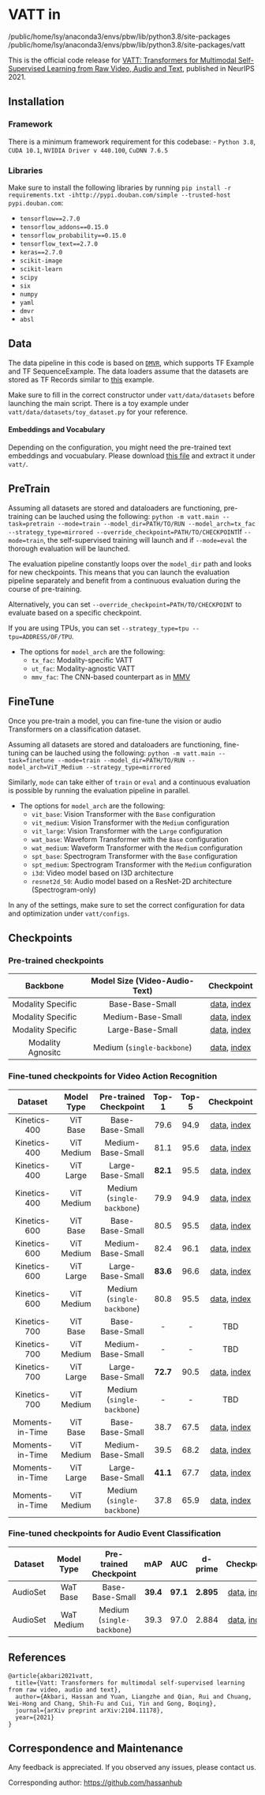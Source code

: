 # VATT in 

/public/home/lsy/anaconda3/envs/pbw/lib/python3.8/site-packages
/public/home/lsy/anaconda3/envs/pbw/lib/python3.8/site-packages/vatt

This is the official code release for [VATT: Transformers for Multimodal
Self-Supervised Learning from Raw Video, Audio and
Text](https://arxiv.org/abs/2104.11178), published in NeurIPS 2021.

## Installation

### Framework

There is a minimum framework requirement for this codebase: - `Python 3.8`,
`CUDA 10.1`, `NVIDIA Driver v 440.100`, `CuDNN 7.6.5`

### Libraries

Make sure to install the following libraries by running `pip install -r requirements.txt -ihttp://pypi.douban.com/simple --trusted-host pypi.douban.com`:

-   `tensorflow==2.7.0`
-   `tensorflow_addons==0.15.0`
-   `tensorflow_probability==0.15.0`
-   `tensorflow_text==2.7.0`
-   `keras==2.7.0`
-   `scikit-image`
-   `scikit-learn`
-   `scipy`
-   `six`
-   `numpy`
-   `yaml`
-   `dmvr`
-   `absl`

## Data

The data pipeline in this code is based on
[`DMVR`](https://github.com/deepmind/dmvr), which supports TF Example and TF
SequenceExample. The data loaders assume that the datasets are stored as TF Records
similar to [this](https://github.com/deepmind/dmvr/tree/master/examples)
example.

Make sure to fill in the correct constructor under `vatt/data/datasets` before
launching the main script. There is a toy example under
 `vatt/data/datasets/toy_dataset.py` for your reference.

#### Embeddings and Vocabulary

Depending on the configuration, you might need the pre-trained text embeddings and vocuabulary.
Please download [this file](https://storage.cloud.google.com/tf_model_garden/vision/vatt/misc_data.tgz) and extract it under `vatt/`.

## PreTrain

Assuming all datasets are stored and dataloaders are functioning, pre-training
can be lauched using the following: `
python -m vatt.main --task=pretrain --mode=train --model_dir=PATH/TO/RUN --model_arch=tx_fac --strategy_type=mirrored --override_checkpoint=PATH/TO/CHECKPOINT
`If `--mode=train`, the self-supervised training will launch and if `--mode=eval`
the thorough evaluation will be launched.

The evaluation pipeline constantly loops over the `model_dir` path and looks for
new checkpoints. This means that you can launch the evaluation pipeline
separately and benefit from a continuous evaluation during the course of
pre-training.

Alternatively, you can set `--override_checkpoint=PATH/TO/CHECKPOINT` to
evaluate based on a specific checkpoint.

If you are using TPUs, you can set `--strategy_type=tpu --tpu=ADDRESS/OF/TPU`.

*   The options for `model_arch` are the following:
    *   `tx_fac`: Modality-specific VATT
    *   `ut_fac`: Modality-agnostic VATT
    *   `mmv_fac`: The CNN-based counterpart as in
        [MMV](https://arxiv.org/abs/2006.16228)

## FineTune

Once you pre-train a model, you can fine-tune the vision or audio Transformers
on a classification dataset.

Assuming all datasets are stored and dataloaders are functioning, fine-tuning
can be lauched using the following: `python -m vatt.main --task=finetune
--mode=train --model_dir=PATH/TO/RUN --model_arch=ViT_Medium
--strategy_type=mirrored`

Similarly, `mode` can take either of `train` or `eval` and a continuous
evaluation is possible by running the evaluation pipeline in parallel.

*   The options for `model_arch` are the following:
    *   `vit_base`: Vision Transformer with the `Base` configuration
    *   `vit_medium`: Vision Transformer with the `Medium` configuration
    *   `vit_large`: Vision Transformer with the `Large` configuration
    *   `wat_base`: Waveform Transformer with the `Base` configuration
    *   `wat_medium`: Waveform Transformer with the `Medium` configuration
    *   `spt_base`: Spectrogram Transformer with the `Base` configuration
    *   `spt_medium`: Spectrogram Transformer with the `Medium` configuration
    *   `i3d`: Video model based on I3D architecture
    *   `resnet2d_50`: Audio model based on a ResNet-2D architecture
        (Spectrogram-only)

In any of the settings, make sure to set the correct configuration for data and
optimization under `vatt/configs`.

## Checkpoints

### Pre-trained checkpoints

Backbone          | Model Size (Video-Audio-Text) | Checkpoint
:---------------: | :---------------------------: | :--------:
Modality Specific | Base-Base-Small               | [data](https://storage.cloud.google.com/tf_model_garden/vision/vatt/pretrain/tx_fac_bbs/ckpt-500000.data-00000-of-00001), [index](https://storage.cloud.google.com/tf_model_garden/vision/vatt/pretrain/tx_fac_bbs/ckpt-500000.index)
Modality Specific | Medium-Base-Small             | [data](https://storage.cloud.google.com/tf_model_garden/vision/vatt/pretrain/tx_fac_mbs/ckpt-500000.data-00000-of-00001), [index](https://storage.cloud.google.com/tf_model_garden/vision/vatt/pretrain/tx_fac_mbs/ckpt-500000.index)
Modality Specific | Large-Base-Small              | [data](https://storage.cloud.google.com/tf_model_garden/vision/vatt/pretrain/tx_fac_lbs/ckpt-500000.data-00000-of-00001), [index](https://storage.cloud.google.com/tf_model_garden/vision/vatt/pretrain/tx_fac_lbs/ckpt-500000.index)
Modality Agnositc | Medium (`single-backbone`)    | [data](https://storage.cloud.google.com/tf_model_garden/vision/vatt/pretrain/ut_fac_medium/ckpt-500000.data-00000-of-00001), [index](https://storage.cloud.google.com/tf_model_garden/vision/vatt/pretrain/ut_fac_medium/ckpt-500000.index)

### Fine-tuned checkpoints for Video Action Recognition

Dataset         | Model Type | Pre-trained Checkpoint     | Top-1    | Top-5 | Checkpoint
:-------------: | :--------: | :------------------------: | :------: | :---: | :--------:
Kinetics-400    | ViT Base   | Base-Base-Small            | 79.6     | 94.9  | [data](https://storage.cloud.google.com/tf_model_garden/vision/vatt/finetune/vit_base/k400_modality_specific_pretrain/ckpt-100000.data-00000-of-00001), [index](https://storage.cloud.google.com/tf_model_garden/vision/vatt/finetune/vit_base/k400_modality_specific_pretrain/ckpt-100000.index)
Kinetics-400    | ViT Medium | Medium-Base-Small          | 81.1     | 95.6  | [data](https://storage.cloud.google.com/tf_model_garden/vision/vatt/finetune/vit_medium/k400_modality_specific_pretrain/ckpt-100000.data-00000-of-00001), [index](https://storage.cloud.google.com/tf_model_garden/vision/vatt/finetune/vit_medium/k400_modality_specific_pretrain/ckpt-100000.index)
Kinetics-400    | ViT Large  | Large-Base-Small           | **82.1** | 95.5  | [data](https://storage.cloud.google.com/tf_model_garden/vision/vatt/finetune/vit_large/k400_modality_specific_pretrain/ckpt-100000.data-00000-of-00001), [index](https://storage.cloud.google.com/tf_model_garden/vision/vatt/finetune/vit_large/k400_modality_specific_pretrain/ckpt-100000.index)
Kinetics-400    | ViT Medium | Medium (`single-backbone`) | 79.9     | 94.9  | [data](https://storage.cloud.google.com/tf_model_garden/vision/vatt/finetune/vit_medium/k400_modality_agnostic_pretrain/ckpt-100000.data-00000-of-00001), [index](https://storage.cloud.google.com/tf_model_garden/vision/vatt/finetune/vit_medium/k400_modality_agnostic_pretrain/ckpt-100000.index)
Kinetics-600    | ViT Base   | Base-Base-Small            | 80.5     | 95.5  | [data](https://storage.cloud.google.com/tf_model_garden/vision/vatt/finetune/vit_base/k600_modality_specific_pretrain/ckpt-100000.data-00000-of-00001), [index](https://storage.cloud.google.com/tf_model_garden/vision/vatt/finetune/vit_base/k600_modality_specific_pretrain/ckpt-100000.index)
Kinetics-600    | ViT Medium | Medium-Base-Small          | 82.4     | 96.1  | [data](https://storage.cloud.google.com/tf_model_garden/vision/vatt/finetune/vit_medium/k600_modality_specific_pretrain/ckpt-90000.data-00000-of-00001), [index](https://storage.cloud.google.com/tf_model_garden/vision/vatt/finetune/vit_medium/k600_modality_specific_pretrain/ckpt-90000.index)
Kinetics-600    | ViT Large  | Large-Base-Small           | **83.6** | 96.6  | [data](https://storage.cloud.google.com/tf_model_garden/vision/vatt/finetune/vit_large/k600_modality_specific_pretrain/ckpt-100000.data-00000-of-00001), [index](https://storage.cloud.google.com/tf_model_garden/vision/vatt/finetune/vit_large/k600_modality_specific_pretrain/ckpt-100000.index)
Kinetics-600    | ViT Medium | Medium (`single-backbone`) | 80.8     | 95.5  | [data](https://storage.cloud.google.com/tf_model_garden/vision/vatt/finetune/vit_medium/k600_modality_agnostic_pretrain/ckpt-100000.data-00000-of-00001), [index](https://storage.cloud.google.com/tf_model_garden/vision/vatt/finetune/vit_medium/k600_modality_agnostic_pretrain/ckpt-100000.index)
Kinetics-700    | ViT Base   | Base-Base-Small            | -        | -     | TBD
Kinetics-700    | ViT Medium | Medium-Base-Small          | -        | -     | TBD
Kinetics-700    | ViT Large  | Large-Base-Small           | **72.7** | 90.5  | [data](https://storage.cloud.google.com/tf_model_garden/vision/vatt/finetune/vit_large/k700_modality_specific_pretrain/ckpt-100000.data-00000-of-00001), [index](https://storage.cloud.google.com/tf_model_garden/vision/vatt/finetune/vit_large/k700_modality_specific_pretrain/ckpt-100000.index)
Kinetics-700    | ViT Medium | Medium (`single-backbone`) | -        | -     | TBD
Moments-in-Time | ViT Base   | Base-Base-Small            | 38.7     | 67.5  | [data](https://storage.cloud.google.com/tf_model_garden/vision/vatt/finetune/vit_base/mit_modality_specific_pretrain/ckpt-150000.data-00000-of-00001), [index](https://storage.cloud.google.com/tf_model_garden/vision/vatt/finetune/vit_base/mit_modality_specific_pretrain/ckpt-150000.index)
Moments-in-Time | ViT Medium | Medium-Base-Small          | 39.5     | 68.2  | [data](https://storage.cloud.google.com/tf_model_garden/vision/vatt/finetune/vit_medium/mit_modality_specific_pretrain/ckpt-150000.data-00000-of-00001), [index](https://storage.cloud.google.com/tf_model_garden/vision/vatt/finetune/vit_medium/mit_modality_specific_pretrain/ckpt-150000.index)
Moments-in-Time | ViT Large  | Large-Base-Small           | **41.1** | 67.7  | [data](https://storage.cloud.google.com/tf_model_garden/vision/vatt/finetune/vit_large/mit_modality_specific_pretrain/ckpt-150000.data-00000-of-00001), [index](https://storage.cloud.google.com/tf_model_garden/vision/vatt/finetune/vit_large/mit_modality_specific_pretrain/ckpt-150000.index)
Moments-in-Time | ViT Medium | Medium (`single-backbone`) | 37.8     | 65.9  | [data](https://storage.cloud.google.com/tf_model_garden/vision/vatt/finetune/vit_medium/mit_modality_agnostic_pretrain/ckpt-150000.data-00000-of-00001), [index](https://storage.cloud.google.com/tf_model_garden/vision/vatt/finetune/vit_medium/mit_modality_agnostic_pretrain/ckpt-150000.index)

### Fine-tuned checkpoints for Audio Event Classification

Dataset  | Model Type | Pre-trained Checkpoint     | mAP      | AUC      | d-prime   | Checkpoint
:------: | :--------: | :------------------------: | :------: | :------: | :-------: | :--------:
AudioSet | WaT Base   | Base-Base-Small            | **39.4** | **97.1** | **2.895** | [data](https://storage.cloud.google.com/tf_model_garden/vision/vatt/finetune/wat_base/audioset_modality_specific_pretrain/ckpt-50000.data-00000-of-00001), [index](https://storage.cloud.google.com/tf_model_garden/vision/vatt/finetune/wat_base/audioset_modality_specific_pretrain/ckpt-50000.index)
AudioSet | WaT Medium | Medium (`single-backbone`) | 39.3     | 97.0     | 2.884     | [data](https://storage.cloud.google.com/tf_model_garden/vision/vatt/finetune/wat_medium/audioset_modality_agnostic_pretrain/ckpt-50000.data-00000-of-00001), [index](https://storage.cloud.google.com/tf_model_garden/vision/vatt/finetune/wat_medium/audioset_modality_agnostic_pretrain/ckpt-50000.index)

## References

```
@article{akbari2021vatt,
  title={Vatt: Transformers for multimodal self-supervised learning from raw video, audio and text},
  author={Akbari, Hassan and Yuan, Liangzhe and Qian, Rui and Chuang, Wei-Hong and Chang, Shih-Fu and Cui, Yin and Gong, Boqing},
  journal={arXiv preprint arXiv:2104.11178},
  year={2021}
}
```


## Correspondence and Maintenance

Any feedback is appreciated. If you observed any issues, please contact us.

Corresponding author: https://github.com/hassanhub
